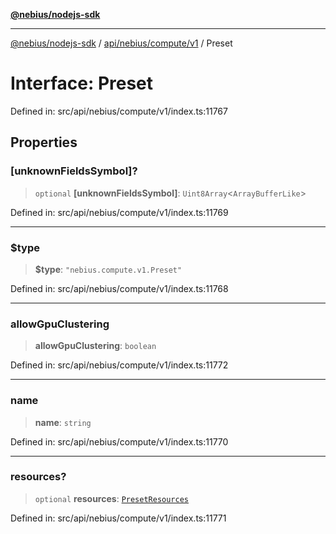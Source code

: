 [**@nebius/nodejs-sdk**](../../../../../README.md)

---

[@nebius/nodejs-sdk](../../../../../README.md) / [api/nebius/compute/v1](../README.md) / Preset

# Interface: Preset

Defined in: src/api/nebius/compute/v1/index.ts:11767

## Properties

### \[unknownFieldsSymbol\]?

> `optional` **\[unknownFieldsSymbol\]**: `Uint8Array`\<`ArrayBufferLike`\>

Defined in: src/api/nebius/compute/v1/index.ts:11769

---

### $type

> **$type**: `"nebius.compute.v1.Preset"`

Defined in: src/api/nebius/compute/v1/index.ts:11768

---

### allowGpuClustering

> **allowGpuClustering**: `boolean`

Defined in: src/api/nebius/compute/v1/index.ts:11772

---

### name

> **name**: `string`

Defined in: src/api/nebius/compute/v1/index.ts:11770

---

### resources?

> `optional` **resources**: [`PresetResources`](PresetResources.md)

Defined in: src/api/nebius/compute/v1/index.ts:11771

